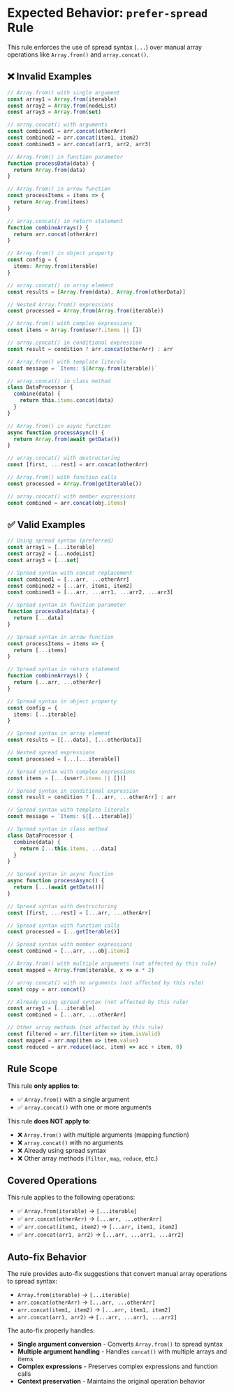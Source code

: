 # Expected Behavior: `prefer-spread` Rule

This rule enforces the use of spread syntax (`...`) over manual array operations like `Array.from()` and `array.concat()`.

## ❌ Invalid Examples

```typescript
// Array.from() with single argument
const array1 = Array.from(iterable)
const array2 = Array.from(nodeList)
const array3 = Array.from(set)

// array.concat() with arguments
const combined1 = arr.concat(otherArr)
const combined2 = arr.concat(item1, item2)
const combined3 = arr.concat(arr1, arr2, arr3)

// Array.from() in function parameter
function processData(data) {
  return Array.from(data)
}

// Array.from() in arrow function
const processItems = items => {
  return Array.from(items)
}

// array.concat() in return statement
function combineArrays() {
  return arr.concat(otherArr)
}

// Array.from() in object property
const config = {
  items: Array.from(iterable)
}

// array.concat() in array element
const results = [Array.from(data), Array.from(otherData)]

// Nested Array.from() expressions
const processed = Array.from(Array.from(iterable))

// Array.from() with complex expressions
const items = Array.from(user?.items || [])

// array.concat() in conditional expression
const result = condition ? arr.concat(otherArr) : arr

// Array.from() with template literals
const message = `Items: ${Array.from(iterable)}`

// array.concat() in class method
class DataProcessor {
  combine(data) {
    return this.items.concat(data)
  }
}

// Array.from() in async function
async function processAsync() {
  return Array.from(await getData())
}

// array.concat() with destructuring
const [first, ...rest] = arr.concat(otherArr)

// Array.from() with function calls
const processed = Array.from(getIterable())

// array.concat() with member expressions
const combined = arr.concat(obj.items)
```

## ✅ Valid Examples

```typescript
// Using spread syntax (preferred)
const array1 = [...iterable]
const array2 = [...nodeList]
const array3 = [...set]

// Spread syntax with concat replacement
const combined1 = [...arr, ...otherArr]
const combined2 = [...arr, item1, item2]
const combined3 = [...arr, ...arr1, ...arr2, ...arr3]

// Spread syntax in function parameter
function processData(data) {
  return [...data]
}

// Spread syntax in arrow function
const processItems = items => {
  return [...items]
}

// Spread syntax in return statement
function combineArrays() {
  return [...arr, ...otherArr]
}

// Spread syntax in object property
const config = {
  items: [...iterable]
}

// Spread syntax in array element
const results = [[...data], [...otherData]]

// Nested spread expressions
const processed = [...[...iterable]]

// Spread syntax with complex expressions
const items = [...(user?.items || [])]

// Spread syntax in conditional expression
const result = condition ? [...arr, ...otherArr] : arr

// Spread syntax with template literals
const message = `Items: ${[...iterable]}`

// Spread syntax in class method
class DataProcessor {
  combine(data) {
    return [...this.items, ...data]
  }
}

// Spread syntax in async function
async function processAsync() {
  return [...(await getData())]
}

// Spread syntax with destructuring
const [first, ...rest] = [...arr, ...otherArr]

// Spread syntax with function calls
const processed = [...getIterable()]

// Spread syntax with member expressions
const combined = [...arr, ...obj.items]

// Array.from() with multiple arguments (not affected by this rule)
const mapped = Array.from(iterable, x => x * 2)

// array.concat() with no arguments (not affected by this rule)
const copy = arr.concat()

// Already using spread syntax (not affected by this rule)
const array1 = [...iterable]
const combined = [...arr, ...otherArr]

// Other array methods (not affected by this rule)
const filtered = arr.filter(item => item.isValid)
const mapped = arr.map(item => item.value)
const reduced = arr.reduce((acc, item) => acc + item, 0)
```

## Rule Scope

This rule **only applies to**:

- ✅ `Array.from()` with a single argument
- ✅ `array.concat()` with one or more arguments

This rule **does NOT apply to**:

- ❌ `Array.from()` with multiple arguments (mapping function)
- ❌ `array.concat()` with no arguments
- ❌ Already using spread syntax
- ❌ Other array methods (`filter`, `map`, `reduce`, etc.)

## Covered Operations

This rule applies to the following operations:

- ✅ `Array.from(iterable)` → `[...iterable]`
- ✅ `arr.concat(otherArr)` → `[...arr, ...otherArr]`
- ✅ `arr.concat(item1, item2)` → `[...arr, item1, item2]`
- ✅ `arr.concat(arr1, arr2)` → `[...arr, ...arr1, ...arr2]`

## Auto-fix Behavior

The rule provides auto-fix suggestions that convert manual array operations to spread syntax:

- `Array.from(iterable)` → `[...iterable]`
- `arr.concat(otherArr)` → `[...arr, ...otherArr]`
- `arr.concat(item1, item2)` → `[...arr, item1, item2]`
- `arr.concat(arr1, arr2)` → `[...arr, ...arr1, ...arr2]`

The auto-fix properly handles:

- **Single argument conversion** - Converts `Array.from()` to spread syntax
- **Multiple argument handling** - Handles `concat()` with multiple arrays and items
- **Complex expressions** - Preserves complex expressions and function calls
- **Context preservation** - Maintains the original operation behavior
